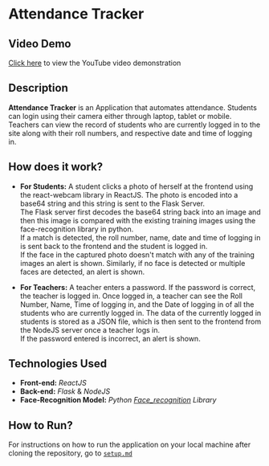 # Attendance Tracker

## Video Demo

[Click here](https://youtu.be/2mbSjsMOrkM) to view the YouTube video demonstration

## Description

**Attendance Tracker** is an Application that automates attendance. Students can login using their camera either through laptop, tablet or mobile. Teachers can view the record of students who are currently logged in to the site along with their roll numbers, and respective date and time of logging in.


## How does it work?

* **For Students:** 
 A student clicks a photo of herself at the frontend using the react-webcam library in ReactJS. The photo is encoded into a base64 string and this string is sent to the Flask Server. <br/>
 The Flask server first decodes the base64 string back into an image and then this image is compared with the existing training images using the face-recognition library in python. <br/>
 If a match is detected, the roll number, name, date and time of logging in is sent back to the frontend and the student is logged in.<br/> 
 If the face in the captured photo doesn't match with any of the training images an alert is shown.
 Similarly, if no face is detected or multiple faces are detected, an alert is shown.

* **For Teachers:** A teacher enters a password. If the password is correct, the teacher is logged in. Once logged in, a teacher can see the Roll Number, Name, Time of logging in, and the Date of logging in of all the students who are currently logged in. The data of the currently logged in students is stored as a JSON file, which is then sent to the frontend from the NodeJS server once a teacher logs in.<br/>
If the password entered is incorrect, an alert is shown.

## Technologies Used

* **Front-end:** *ReactJS*
* **Back-end:** *Flask* & *NodeJS*
* **Face-Recognition Model:** *Python [Face_recognition](https://github.com/ageitgey/face_recognition) Library*  

## How to Run?

For instructions on how to run the application on your local machine after cloning the repository, go to [`setup.md`](setup.md)
